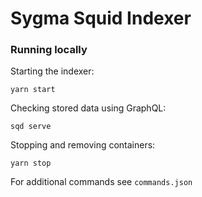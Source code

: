 # Sygma Squid Indexer

### Running locally 

Starting the indexer:

`yarn start`

Checking stored data using GraphQL: 

`sqd serve`

Stopping and removing containers: 

`yarn stop`

For additional commands see `commands.json`

